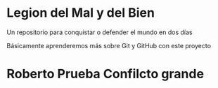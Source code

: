 # Legion del Mal y del Bien
Un repositorio para conquistar o defender el mundo en dos días


Básicamente aprenderemos más sobre Git y GitHub con este proyecto


# Roberto Prueba Confilcto grande


